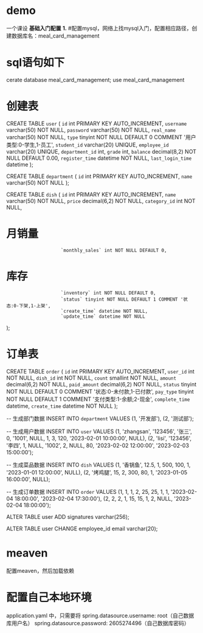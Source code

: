 # demo
一个课设
**基础入门配置**
**1.**
#配置mysql，网络上找mysql入门，配置相应路径，创建数据库名：meal_card_management
# sql语句如下
cerate database meal_card_management;
use  meal_card_management
# 创建表
CREATE TABLE `user` (
                        `id` int PRIMARY KEY AUTO_INCREMENT,
                        `username` varchar(50) NOT NULL,
                        `password` varchar(50) NOT NULL,
                        `real_name` varchar(50) NOT NULL,
                        `type` tinyint NOT NULL DEFAULT 0 COMMENT '用户类型:0-学生,1-员工',
                        `student_id` varchar(20) UNIQUE,
                        `employee_id` varchar(20) UNIQUE,
                        `department_id` int,
                        `grade` int,
                        `balance` decimal(8,2) NOT NULL DEFAULT 0.00,
                        `register_time` datetime NOT NULL,
                        `last_login_time` datetime
);

CREATE TABLE `department` (
                              `id` int PRIMARY KEY AUTO_INCREMENT,
                              `name` varchar(50) NOT NULL
);

CREATE TABLE `dish` (
                        `id` int PRIMARY KEY AUTO_INCREMENT,
                        `name` varchar(50) NOT NULL,
                        `price` decimal(6,2) NOT NULL,
                        `category_id` int NOT NULL,
#                         月销量
                        `monthly_sales` int NOT NULL DEFAULT 0,
#                         库存
                        `inventory` int NOT NULL DEFAULT 0,
                        `status` tinyint NOT NULL DEFAULT 1 COMMENT '状态:0-下架,1-上架',
                        `create_time` datetime NOT NULL,
                        `update_time` datetime NOT NULL
);
# 订单表
CREATE TABLE `order` (
                         `id` int PRIMARY KEY AUTO_INCREMENT,
                         `user_id` int NOT NULL,
                         `dish_id` int NOT NULL,
                         `count` smallint NOT NULL,
                         `amount` decimal(6,2) NOT NULL,
                         `paid_amount` decimal(6,2) NOT NULL,
                         `status` tinyint NOT NULL DEFAULT 0 COMMENT '状态:0-未付款,1-已付款',
                         `pay_type` tinyint NOT NULL DEFAULT 1 COMMENT '支付类型:1-余额;2-现金',
                         `complete_time` datetime,
                         `create_time` datetime NOT NULL
);

-- 生成部门数据
INSERT INTO `department` VALUES
(1, '开发部'),
(2, '测试部');

-- 生成用户数据
INSERT INTO `user` VALUES
(1, 'zhangsan', '123456', '张三', 0, '1001', NULL, 1, 3, 120, '2023-02-01 10:00:00', NULL),
(2, 'lisi', '123456', '李四', 1, NULL, '1002', 2, NULL, 80, '2023-02-02 12:00:00', '2023-02-03 15:00:00');


-- 生成菜品数据
INSERT INTO `dish` VALUES
(1, '香锅鱼', 12.5, 1, 500, 100, 1, '2023-01-01 12:00:00', NULL),
(2, '烤鸡腿', 15, 2, 300, 80, 1, '2023-01-05 16:00:00', NULL);


-- 生成订单数据
INSERT INTO `order` VALUES
(1, 1, 1, 2, 25, 25, 1, 1, '2023-02-04 18:00:00', '2023-02-04 17:30:00'),
(2, 2, 2, 1, 15, 15, 1, 2, NULL, '2023-02-04 18:00:00');

ALTER TABLE user ADD signatures varchar(256);

ALTER TABLE user CHANGE employee_id email varchar(20);

# **meaven**
配置meaven，然后加载依赖
# **配置自己本地环境**
application.yaml 中，只需要将
spring.datasource.username: root（自己数据库用户名）
spring.datasource.password: 2605274496（自己数据库密码）
